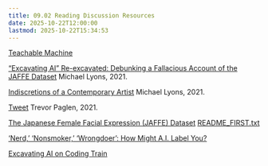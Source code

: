 ```yaml
---
title: 09.02 Reading Discussion Resources
date: 2025-10-22T12:00:00
lastmod: 2025-10-22T15:34:53
---
```


[Teachable Machine](https://teachablemachine.withgoogle.com/)

[“Excavating AI” Re-excavated: Debunking a Fallacious Account of the JAFFE Dataset](https://arxiv.org/pdf/2107.13998) Michael Lyons, 2021.

[Indiscretions of a Contemporary Artist](https://medium.com/@michael.lyons_85617/indiscretions-of-a-contemporary-artist-88c9528a3ec1) Michael Lyons, 2021.

[Tweet](https://x.com/trevorpaglen/status/1435670075101618187) Trevor Paglen, 2021.

[The Japanese Female Facial Expression (JAFFE) Dataset](https://zenodo.org/records/14974867)
[README_FIRST.txt](https://zenodo.org/records/14974867/files/README_FIRST.txt?download=1)

[‘Nerd,’ ‘Nonsmoker,’ ‘Wrongdoer’: How Might A.I. Label You?](https://www.nytimes.com/2019/09/20/arts/design/imagenet-trevor-paglen-ai-facial-recognition.html)

[Excavating AI on Coding Train](https://www.youtube.com/watch?v=pbjR20eTLVs&t=352s)
